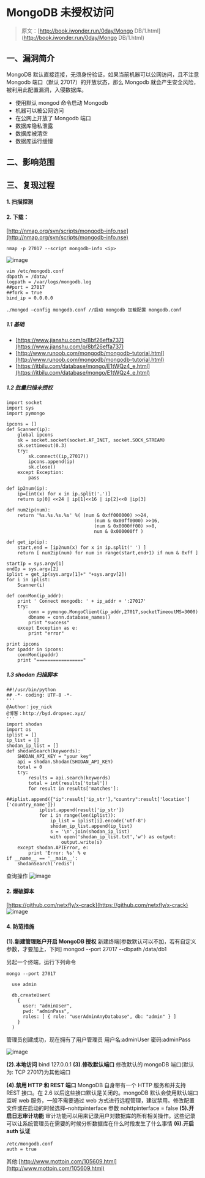 # MongoDB 未授权访问

> 原文：[http://book.iwonder.run/0day/Mongo DB/1.html](http://book.iwonder.run/0day/Mongo DB/1.html)

## 一、漏洞简介

MongoDB 默认直接连接，无须身份验证，如果当前机器可以公网访问，且不注意 Mongodb 端口（默认 27017）的开放状态，那么 Mongodb 就会产生安全风险，被利用此配置漏洞，入侵数据库。

*   使用默认 mongod 命令启动 Mongodb
*   机器可以被公网访问
*   在公网上开放了 Mongodb 端口
*   数据库隐私泄露
*   数据库被清空
*   数据库运行缓慢

## 二、影响范围

## 三、复现过程

#### 1\. 扫描探测

#### 2\. 下载：

[http://nmap.org/svn/scripts/mongodb-info.nse](http://nmap.org/svn/scripts/mongodb-info.nse)

```
nmap -p 27017 --script mongodb-info <ip> 
```

![image](img/b05447e0507d7b440051b68c8084555f.png)

```
vim /etc/mongodb.conf
dbpath = /data/
logpath = /var/logs/mongodb.log
##port = 27017
##fork = true
bind_ip = 0.0.0.0

./mongod –config mongodb.conf //启动 mongodb 加载配置 mongodb.conf 
```

##### 1.1 基础

*   [https://www.jianshu.com/p/8bf26effa737](https://www.jianshu.com/p/8bf26effa737)
*   [http://www.runoob.com/mongodb/mongodb-tutorial.html](http://www.runoob.com/mongodb/mongodb-tutorial.html)
*   [https://itbilu.com/database/mongo/E1tWQz4_e.html](https://itbilu.com/database/mongo/E1tWQz4_e.html)

##### 1.2 批量扫描未授权

```
import socket
import sys
import pymongo

ipcons = []
def Scanner(ip):
    global ipcons
    sk = socket.socket(socket.AF_INET, socket.SOCK_STREAM)
    sk.settimeout(0.3)
    try:
        sk.connect((ip,27017))
        ipcons.append(ip)
        sk.close()
    except Exception:
        pass

def ip2num(ip):
    ip=[int(x) for x in ip.split('.')]
    return ip[0] <<24 | ip[1]<<16 | ip[2]<<8 |ip[3]

def num2ip(num):
    return '%s.%s.%s.%s' %( (num & 0xff000000) >>24,
                                (num & 0x00ff0000) >>16,
                                (num & 0x0000ff00) >>8,
                                num & 0x000000ff )

def get_ip(ip):
    start,end = [ip2num(x) for x in ip.split(' ') ]
    return [ num2ip(num) for num in range(start,end+1) if num & 0xff ]

startIp = sys.argv[1]
endIp = sys.argv[2]
iplist = get_ip(sys.argv[1]+" "+sys.argv[2])
for i in iplist:
    Scanner(i)

def connMon(ip_addr):
    print ' Connect mongodb: ' + ip_addr + ':27017'
    try:
        conn = pymongo.MongoClient(ip_addr,27017,socketTimeoutMS=3000)
        dbname = conn.database_names()
        print "success"
    except Exception as e:
        print "error"

print ipcons   
for ipaddr in ipcons:
    connMon(ipaddr)
    print "=================" 
```

##### 1.3 shodan 扫描脚本

```
##!/usr/bin/python
## -*- coding: UTF-8 -*-
'''
@Author：joy_nick
@博客：http://byd.dropsec.xyz/
'''
import shodan
import os
iplist = []
ip_list = []
shodan_ip_list = []
def shodanSearch(keywords):
    SHODAN_API_KEY = "your key"
    api = shodan.Shodan(SHODAN_API_KEY)
    total = 0
    try:
        results = api.search(keywords)
        total = int(results['total'])
        for result in results['matches']:
            ##iplist.append({"ip":result['ip_str'],"country":result['location']['country_name']})
            iplist.append(result['ip_str'])
            for i in range(len(iplist)):
                ip_list = iplist[i].encode('utf-8')
                shodan_ip_list.append(ip_list)
                s = '\n'.join(shodan_ip_list)
                with open('shodan_ip_list.txt','w') as output:
                    output.write(s)
    except shodan.APIError, e:
        print 'Error: %s' % e
if __name__ == '__main__':
    shodanSearch('redis') 
```

查询操作 ![image](img/d858f472da89caa3c6e0c0869ed9ddee.png)

#### 2\. 爆破脚本

[https://github.com/netxfly/x-crack](https://github.com/netxfly/x-crack) ![image](img/156eb206cd84eb1edcf7ad7135ed8f44.png)

#### 4\. 防范措施

**(1).新建管理账户开启 MongoDB 授权**
新建终端[参数默认可以不加，若有自定义参数，才要加上，下同] mongod --port 27017 --dbpath /data/db1

另起一个终端，运行下列命令

```
mongo --port 27017

  use admin

  db.createUser(
    {
      user: "adminUser",
      pwd: "adminPass",
      roles: [ { role: "userAdminAnyDatabase", db: "admin" } ]
    }
  ) 
```

管理员创建成功，现在拥有了用户管理员 用户名:adminUser 密码:adminPass

![image](img/894618e7e6992289b64d2f5cee470cfa.png)

**(2).本地访问**
bind 127.0.0.1 **(3).修改默认端口**
修改默认的 mongoDB 端口(默认为: TCP 27017)为其他端口

**(4).禁用 HTTP 和 REST 端口**
MongoDB 自身带有一个 HTTP 服务和并支持 REST 接口。在 2.6 以后这些接口默认是关闭的。mongoDB 默认会使用默认端口监听 web 服务，一般不需要通过 web 方式进行远程管理，建议禁用。修改配置文件或在启动的时候选择–nohttpinterface 参数 nohttpinterface = false
**(5).开启日志审计功能**
审计功能可以用来记录用户对数据库的所有相关操作。这些记录可以让系统管理员在需要的时候分析数据库在什么时段发生了什么事情
**(6).开启 auth 认证**

```
/etc/mongodb.conf　　
auth = true 
```

其他:[http://www.mottoin.com/105609.html](http://www.mottoin.com/105609.html)

